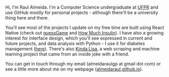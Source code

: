 <!--
**almeidaraul/almeidaraul** is a ✨ _special_ ✨ repository because its `README.md` (this file) appears on your GitHub profile.

Here are some ideas to get you started:

- 🔭 I’m currently working on ...
- 🌱 I’m currently learning ...
- 👯 I’m looking to collaborate on ...
- 🤔 I’m looking for help with ...
- 💬 Ask me about ...
- 📫 How to reach me: ...
- 😄 Pronouns: ...
- ⚡ Fun fact: ...
-->

Hi, I'm Raul Almeida. I'm a Computer Science undergraduate at [UFPR](https://www.ufpr.br/portalufpr/) and use GitHub mostly for personal projects - although there'll be a university thing here and there.

You'll see most of the projects I update on my free time are built using React Native (check out [guessGame](https://github.com/almeidaraul/guessgame) and [How Much Insulin](https://github.com/almeidaraul/hmi)). I have also a growing interest for interface design, which you'll see expressed in current and future projects, and data analysis with Python - I use it for diabetes management ([here](https://github.com/almeidaraul/bsia)). There's also [Kinda Lisa](https://github.com/almeidaraul/kindalisa), a web scraping and machine learning project that came from an inside joke with a friend.

You can get in touch through my email (almeidaraulgp at gmail dot com) or see a little more about me on my webpage ([almeidaraul.github.io](https://almeidaraul.github.io)).
